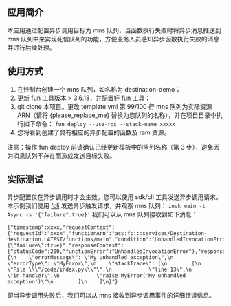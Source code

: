 
## 应用简介

本应用通过配置异步调用目标为 mns 队列，当函数执行失败时将异步消息推送到 mns 队列中来实现死信队列的功能，方便业务人员感知异步函数执行失败的消息并进行后续处理。

## 使用方式

1. 在控制台创建一个 mns 队列，如名称为  destination-demo；
2. 更新 [fun](https://help.aliyun.com/document_detail/140283.html) 工具版本 > 3.6.18，并配置好 fun 工具；
3. git clone 本项目。更改 template.yml 第 99/100 行 mns 队列为实际资源 ARN（请将 {please_replace_me} 替换为您队列的名称），并在项目目录中执行如下命令： `fun deploy --use-ros --stack-name xxxxx`
4. 您将看到创建了具有相应的异步配置的函数及 ram 资源。 

注意：操作 fun deploy 前请确认已经更新模板中的队列名称（第 3 步），避免因为消息队列不存在而造成发送目标失败。

## 实际测试
异步配置仅在异步调用时才会生效。您可以使用 sdk/cli 工具发送异步调用请求。
本示例我们使用 [fcli](https://help.aliyun.com/document_detail/52995.html) 发送异步触发请求，并观察 mns 队列：
`invk main -t Async -s '{"failure":true}'`
我们可以从 mns 队列接收到如下消息：
```
{"timestamp":xxxx,"requestContext":{"requestId":"xxxx","functionArn":"acs:fc:::services/Destination-destination.LATEST/functions/main","condition":"UnhandledInvocationError","approximateInvokeCount":1},"requestPayload":"{\"failure\":true}","responseContext":{"statusCode":200,"functionError":"UnhandledInvocationError"},"responsePayload":"{\n    \"errorMessage\": \"My unhandled exception\",\n    \"errorType\": \"MyError\",\n    \"stackTrace\": [\n        [\n            \"File \\\"/code/index.py\\\"\",\n            \"line 13\",\n            \"in handler\",\n            \"raise MyError('My unhandled exception')\"\n        ]\n    ]\n}"}
```

即当异步调用失败后，我们可以从 mns 接收到异步调用事件的详细错误信息。